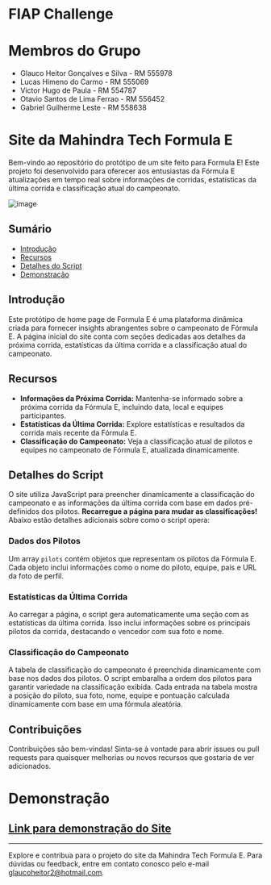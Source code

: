 # FIAP Challenge

# Membros do Grupo 
- Glauco Heitor Gonçalves e Silva - RM 555978
- Lucas Himeno do Carmo - RM 555069
- Victor Hugo de Paula - RM 554787
- Otavio Santos de Lima Ferrao - RM 556452
- Gabriel Guilherme Leste - RM 558638

# Site da Mahindra Tech Formula E

Bem-vindo ao repositório do protótipo de um site feito para Formula E! Este projeto foi desenvolvido para oferecer aos entusiastas da Fórmula E atualizações em tempo real sobre informações de corridas, estatísticas da última corrida e classificação atual do campeonato.


![image](https://github.com/engenheiross/FIAP-Challenge/assets/136825566/1ae3f77e-9fb0-4bfd-a67b-250c4bb7b153)


## Sumário

- [Introdução](#introdução)
- [Recursos](#recursos)
- [Detalhes do Script](#detalhes-do-script)
- [Demonstração](#demonstração)

## Introdução

Este protótipo de home page de Formula E é uma plataforma dinâmica criada para fornecer insights abrangentes sobre o campeonato de Fórmula E. A página inicial do site conta com seções dedicadas aos detalhes da próxima corrida, estatísticas da última corrida e a classificação atual do campeonato.

## Recursos

- **Informações da Próxima Corrida:** Mantenha-se informado sobre a próxima corrida da Fórmula E, incluindo data, local e equipes participantes.
- **Estatísticas da Última Corrida:** Explore estatísticas e resultados da corrida mais recente da Fórmula E.
- **Classificação do Campeonato:** Veja a classificação atual de pilotos e equipes no campeonato de Fórmula E, atualizada dinamicamente.

## Detalhes do Script

O site utiliza JavaScript para preencher dinamicamente a classificação do campeonato e as informações da última corrida com base em dados pré-definidos dos pilotos. <b>Recarregue a página para mudar as classificações!</b> Abaixo estão detalhes adicionais sobre como o script opera:

### Dados dos Pilotos

Um array `pilots` contém objetos que representam os pilotos da Fórmula E. Cada objeto inclui informações como o nome do piloto, equipe, país e URL da foto de perfil.

### Estatísticas da Última Corrida

Ao carregar a página, o script gera automaticamente uma seção com as estatísticas da última corrida. Isso inclui informações sobre os principais pilotos da corrida, destacando o vencedor com sua foto e nome.

### Classificação do Campeonato

A tabela de classificação do campeonato é preenchida dinamicamente com base nos dados dos pilotos. O script embaralha a ordem dos pilotos para garantir variedade na classificação exibida. Cada entrada na tabela mostra a posição do piloto, sua foto, nome, equipe e pontuação calculada dinamicamente com base em uma fórmula aleatória.

## Contribuições

Contribuições são bem-vindas! Sinta-se à vontade para abrir issues ou pull requests para quaisquer melhorias ou novos recursos que gostaria de ver adicionados.

# Demonstração
## [Link para demonstração do Site](https://engenheiross.github.io/FIAP-Challenge/)

---

Explore e contribua para o projeto do site da Mahindra Tech Formula E. Para dúvidas ou feedback, entre em contato conosco pelo e-mail [glaucoheitor2@hotmail.com](mailto:glaucoheitor2@hotmail.com).
